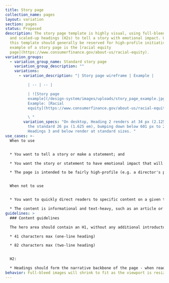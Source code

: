 ```yaml
---
title: Story page
collection_name: pages
layout: variation
section: pages
status: Proposed
description: The story page template is highly visual, using full-bleed images
  and scaled-up headings (H2s) to tell a story with emotional impact. Use of
  this template should generally be reserved for high-profile initiatives. An
  example of a story page is the [racial equity
  page](https://www.consumerfinance.gov/about-us/racial-equity).
variation_groups:
  - variation_group_name: Standard story page
    variation_group_description: ""
    variations:
      - variation_description: "| Story page wireframe | Example |

          | -- | -- |

          | ![Story page
          example](/design-system/images/uploads/story_page_example.jpg) |
          Example: [Racial
          equity](https://www.consumerfinance.gov/about-us/racial-equity/)|\ 

          \ "
        variation_specs: "On desktop, Heading 2 renders at 34 px (2.125 ems) rather than
          the standard 26 px (1.625 em), bumping down below 601 px to 26 px.
          Headings 3 and below render at standard sizes. "
use_cases: >-
  When to use


  * You want to tell a story or make a statement; and 

  * You want the story or statement to have emotional impact that will be enhanced with the use of full-bleed images and large headings; and

  * The page is intended to be fairly high-profile (e.g. a director's priority page)


  When not to use


  * You want to quickly direct readers to specific content on a given topic. Use the sublanding or browse pages instead. 

  * The content is informational and text-heavy, such as an article or blog post. Use the learn page instead.  
guidelines: >
  ### Content guidelines

  The hero area should contain an H1, without any additional introductory subcopy.

  * 41 characters max (one-line heading)

  * 82 characters max (two-line heading)


  H2:

  * Headings should form the narrative backbone of the page - when read together, they should tell a story. 
behavior: Full-bleed images will shrink to fit as the viewport is resized.
---
```

